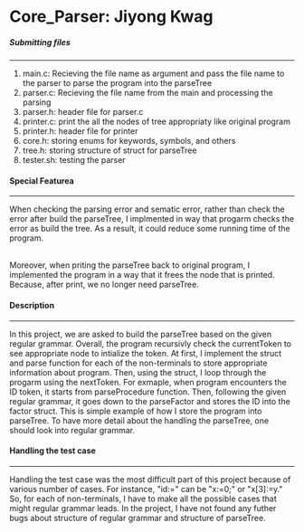 # Core_Parser: Jiyong Kwag

##### Submitting files
<hr>
<ol>
  <li>main.c: Recieving the file name as argument and pass the file name to the parser to parse the program into the parseTree</li>
  <li>parser.c: Recieving the file name from the main and processing the parsing</li>
  <li>parser.h: header file for parser.c</li>
  <li>printer.c: print the all the nodes of tree appropriaty like original program</li>
  <li>printer.h: header file for printer</li>
  <li>core.h: storing enums for keywords, symbols, and others</li>
  <li>tree.h: storing structure of struct for parseTree</li>
  <li>tester.sh: testing the parser</li>
</ol>

#### Special Featurea
<hr>
When checking the parsing error and sematic error, rather than check the error after build the parseTree, I implmented in way that progarm checks the error as build the tree. As a result, it could reduce some running time of the program. <br><br>

Moreover, when priting the parseTree back to original program, I implemented the program in a way that it frees the node that is printed. Because, after print, we no longer need parseTree.

#### Description 
<hr>
In this project, we are asked to build the parseTree based on the given regular grammar. Overall, the program recursivly check the currentToken to see appropriate node to intialize the token. At first, I implement the struct and parse function for each of the non-terminals to store appropriate information about program. Then, using the struct, I loop through the progarm using the nextToken. For exmaple, when program encounters the ID token, it starts from parseProcedure function. Then, following the given regular grammar, it goes down to the parseFactor and stores the ID into the factor struct. This is simple example of how I store the program into parseTree. To have more detail about the handling the parseTree, one should look into regular grammar.

#### Handling the test case
<hr>
Handling the test case was the most difficult part of this project because of various number of cases. For instance, "id<index>:=<expr>" can be "x:=0;" or "x[3]:=y." So, for each of non-terminals, I have to make all the possible cases that might regular grammar leads. In the project, I have not found any futher bugs about structure of regular grammar and structure of parseTree.
